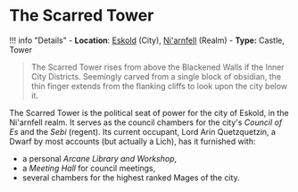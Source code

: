 # The Scarred Tower

!!! info "Details"
    - **Location**: [Eskold](/geography/settlements/niarnfell/eskold) (City), [Ni'arnfell](/geography/realms/niarnfell) (Realm)
    - **Type:** Castle, Tower

> The Scarred Tower rises from above the Blackened Walls if the Inner City Districts. Seemingly carved from a single block of obsidian, the thin finger extends from the flanking cliffs to look upon the city below it.

The Scarred Tower is the political seat of power for the city of Eskold, in the Ni'arnfell realm. It serves as the council chambers for the city's _Council of Es_ and the _Sebi_ (regent). Its current occupant, Lord Arin Quetzquetzin, a Dwarf by most accounts (but actually a Lich), has it furnished with:

- a personal _Arcane Library and Workshop_,
- a _Meeting Hall_ for council meetings,
- several chambers for the highest ranked Mages of the city.